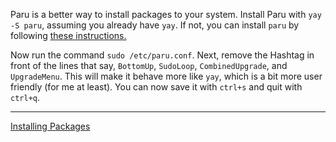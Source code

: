 Paru is a better way to install packages to your system. Install Paru with `yay -S paru`, assuming you already have `yay`. If not, you can install `paru` by following [these instructions.](https://github.com/Morganamilo/paru?tab=readme-ov-file#installation) 

Now run the command `sudo /etc/paru.conf`.
Next, remove the Hashtag in front of the lines that say, `BottomUp`, `SudoLoop`, `CombinedUpgrade`, and `UpgradeMenu`. This will make it behave more like `yay`, which is a bit more user friendly (for me at least). 
You can now save it with `ctrl+s` and quit with `ctrl+q`. 

---
[Installing Packages](https://github.com/Mato1111/archguide/blob/faddade510de20d9b827b5734581aee4b6d1569f/Docs/Installing%20Packages.md)
